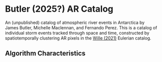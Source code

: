 # Butler (2025?) AR Catalog
An (unpublished) catalog of atmospheric river events in Antarctica by James Butler, Michelle Maclennan, and Fernando Perez. This is a catalog of individual storm events tracked through space and time, constructed by spatiotemporally clustering AR pixels in the [Wille (2021)](https://agupubs.onlinelibrary.wiley.com/doi/full/10.1029/2020JD033788) Eulerian catalog.

## Algorithm Characteristics
